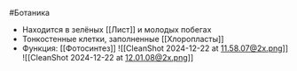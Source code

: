 #Ботаника 
- Находится в зелёных [[Лист]] и молодых побегах
- Тонкостенные клетки, заполненные [[Хлоропласты]]
- Функция: [[Фотосинтез]]
![[CleanShot 2024-12-22 at 11.58.07@2x.png]]
![[CleanShot 2024-12-22 at 12.01.08@2x.png]]